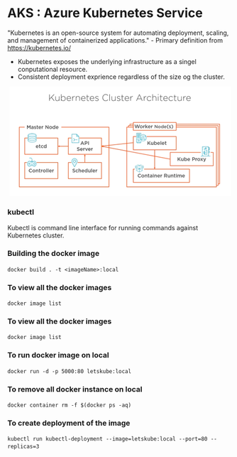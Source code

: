 # AKS : Azure Kubernetes Service

"Kubernetes is an open-source system for automating deployment, scaling, and management of containerized applications." - Primary definition from https://kubernetes.io/

- Kubernetes exposes the underlying infrastructure as a singel conputational resource.
- Consistent deployment exprience regardless of the size og the cluster.

![img text](https://github.com/milindchavan12/aks/blob/master/assets/KubeArchitecture.png)

### kubectl
Kubectl is command line interface for running commands against Kubernetes cluster.

### Building the docker image
`
 docker build . -t <imageName>:local
`

### To view all the docker images
`
 docker image list
`

### To view all the docker images
`
 docker image list
`

### To run docker image on local
`
docker run -d -p 5000:80 letskube:local
`

### To remove all docker instance on local
`
docker container rm -f $(docker ps -aq)
`

### To create deployment of the image
`
kubectl run kubectl-deployment --image=letskube:local --port=80 --replicas=3
`
